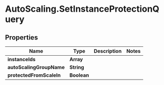 # AutoScaling.SetInstanceProtectionQuery

## Properties

Name | Type | Description | Notes
------------ | ------------- | ------------- | -------------
**instanceIds** | **Array** |  | 
**autoScalingGroupName** | **String** |  | 
**protectedFromScaleIn** | **Boolean** |  | 


